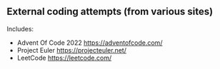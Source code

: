 ## External coding attempts (from various sites)

Includes:
- Advent Of Code 2022 https://adventofcode.com/
- Project Euler https://projecteuler.net/
- LeetCode https://leetcode.com/
